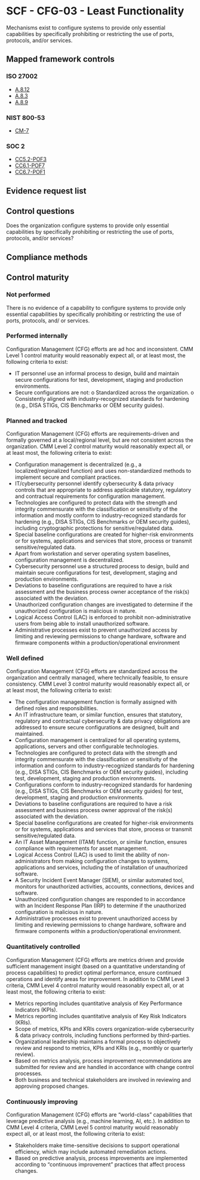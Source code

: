 # SCF - CFG-03 - Least Functionality
Mechanisms exist to configure systems to provide only essential capabilities by specifically prohibiting or restricting the use of ports, protocols, and/or services.
## Mapped framework controls
### ISO 27002
- [A.8.12](../iso27002/a-8.md#a812)
- [A.8.3](../iso27002/a-8.md#a83)
- [A.8.9](../iso27002/a-8.md#a89)

### NIST 800-53
- [CM-7](../nist80053/cm-7.md)

### SOC 2
- [CC5.2-POF3](../soc2/cc52-pof3.md)
- [CC6.1-POF7](../soc2/cc61-pof7.md)
- [CC6.7-POF1](../soc2/cc67-pof1.md)

## Evidence request list


## Control questions
Does the organization configure systems to provide only essential capabilities by specifically prohibiting or restricting the use of ports, protocols, and/or services?

## Compliance methods


## Control maturity
### Not performed
There is no evidence of a capability to configure systems to provide only essential capabilities by specifically prohibiting or restricting the use of ports, protocols, and/ or services.

### Performed internally
Configuration Management (CFG) efforts are ad hoc and inconsistent. CMM Level 1 control maturity would reasonably expect all, or at least most, the following criteria to exist:
- IT personnel use an informal process to design, build and maintain secure configurations for test, development, staging and production environments.
- Secure configurations are not:
o	Standardized across the organization.
o	Consistently aligned with industry-recognized standards for hardening (e.g., DISA STIGs, CIS Benchmarks or OEM security guides).

### Planned and tracked
Configuration Management (CFG) efforts are requirements-driven and formally governed at a local/regional level, but are not consistent across the organization. CMM Level 2 control maturity would reasonably expect all, or at least most, the following criteria to exist:
- Configuration management is decentralized (e.g., a localized/regionalized function) and uses non-standardized methods to implement secure and compliant practices.
- IT/cybersecurity personnel identify cybersecurity & data privacy controls that are appropriate to address applicable statutory, regulatory and contractual requirements for configuration management.
- Technologies are configured to protect data with the strength and integrity commensurate with the classification or sensitivity of the information and mostly conform to industry-recognized standards for hardening (e.g., DISA STIGs, CIS Benchmarks or OEM security guides), including cryptographic protections for sensitive/regulated data.
- Special baseline configurations are created for higher-risk environments or for systems, applications and services that store, process or transmit sensitive/regulated data.
- Apart from workstation and server operating system baselines, configuration management is decentralized.
- Cybersecurity personnel use a structured process to design, build and maintain secure configurations for test, development, staging and production environments.
- Deviations to baseline configurations are required to have a risk assessment and the business process owner acceptance of the risk(s) associated with the deviation.
- Unauthorized configuration changes are investigated to determine if the unauthorized configuration is malicious in nature.
- Logical Access Control (LAC) is enforced to prohibit non-administrative users from being able to install unauthorized software.
- Administrative processes exist to prevent unauthorized access by limiting and reviewing permissions to change hardware, software and firmware components within a production/operational environment

### Well defined
Configuration Management (CFG) efforts are standardized across the organization and centrally managed, where technically feasible, to ensure consistency. CMM Level 3 control maturity would reasonably expect all, or at least most, the following criteria to exist:
- The configuration management function is formally assigned with defined roles and responsibilities.
- An IT infrastructure team, or similar function, ensures that statutory, regulatory and contractual cybersecurity & data privacy obligations are addressed to ensure secure configurations are designed, built and maintained.
- Configuration management is centralized for all operating systems, applications, servers and other configurable technologies.
- Technologies are configured to protect data with the strength and integrity commensurate with the classification or sensitivity of the information and conform to industry-recognized standards for hardening (e.g., DISA STIGs, CIS Benchmarks or OEM security guides), including test, development, staging and production environments.
- Configurations conform to industry-recognized standards for hardening (e.g., DISA STIGs, CIS Benchmarks or OEM security guides) for test, development, staging and production environments.
- Deviations to baseline configurations are required to have a risk assessment and business process owner approval of the risk(s) associated with the deviation.
- Special baseline configurations are created for higher-risk environments or for systems, applications and services that store, process or transmit sensitive/regulated data.
- An IT Asset Management (ITAM) function, or similar function, ensures compliance with requirements for asset management.
- Logical Access Control (LAC) is used to limit the ability of non-administrators from making configuration changes to systems, applications and services, including the of installation of unauthorized software.
- A Security Incident Event Manager (SIEM), or similar automated tool, monitors for unauthorized activities, accounts, connections, devices and software.
- Unauthorized configuration changes are responded to in accordance with an Incident Response Plan (IRP) to determine if the unauthorized configuration is malicious in nature.
- Administrative processes exist to prevent unauthorized access by limiting and reviewing permissions to change hardware, software and firmware components within a production/operational environment.

### Quantitatively controlled
Configuration Management (CFG) efforts are metrics driven and provide sufficient management insight (based on a quantitative understanding of process capabilities) to predict optimal performance, ensure continued operations and identify areas for improvement. In addition to CMM Level 3 criteria, CMM Level 4 control maturity would reasonably expect all, or at least most, the following criteria to exist:
- Metrics reporting includes quantitative analysis of Key Performance Indicators (KPIs).
- Metrics reporting includes quantitative analysis of Key Risk Indicators (KRIs).
- Scope of metrics, KPIs and KRIs covers organization-wide cybersecurity & data privacy controls, including functions performed by third-parties.
- Organizational leadership maintains a formal process to objectively review and respond to metrics, KPIs and KRIs (e.g., monthly or quarterly review).
- Based on metrics analysis, process improvement recommendations are submitted for review and are handled in accordance with change control processes.
- Both business and technical stakeholders are involved in reviewing and approving proposed changes.

### Continuously improving
Configuration Management (CFG) efforts are “world-class” capabilities that leverage predictive analysis (e.g., machine learning, AI, etc.). In addition to CMM Level 4 criteria, CMM Level 5 control maturity would reasonably expect all, or at least most, the following criteria to exist:
- Stakeholders make time-sensitive decisions to support operational efficiency, which may include automated remediation actions.
- Based on predictive analysis, process improvements are implemented according to “continuous improvement” practices that affect process changes.
